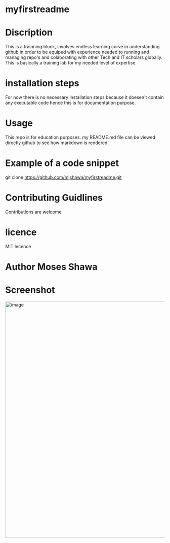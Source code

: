 # myfirstreadme

# Discription
This is a trainning block, involves endless learning curve in understanding github in order to be equiped with experience needed to running and managing repo's and colaborating with other Tech and IT scholars globally. This is basically a training lab for my needed level of expertise.
# installation steps
For now there is no necessary installation steps because it doesen't contain any executable code hence this is for documentation purpose.

# Usage 
This repo is for education purposes.
my README.md file can be viewed directly github to see how markdown is rendered.

# Example of a code snippet
git clone https://github.com/mjshawa/myfirstreadme.git

# Contributing Guidlines
Contributions are welcome

# licence
MIT lecence

# Author Moses Shawa


# Screenshot



<img width="1332" height="745" alt="image" src="https://github.com/user-attachments/assets/bee4d4d7-5145-43d4-be0e-2751c0d825dc" />



